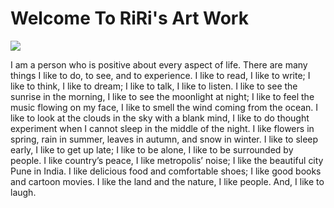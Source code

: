 # Welcome To RiRi's Art Work


<html>
  <head>
    <link rel="stylesheet" href="style.css">
  </head>
  <body>
    <img src="https://octodex.github.com/images/vinyltocat.png">

  I am a person who is positive about every aspect of life. There are many things I like to do, 
  to see, and to experience. I like to read, I like to write; I like to think, I like to dream; 
  I like to talk, I like to listen. I like to see the sunrise in the morning, I like to see the moonlight at night; 
  I like to feel the music flowing on my face, I like to smell the wind coming from the ocean. I like to look at the clouds 
  in the sky with a blank mind, I like to do thought experiment when I cannot sleep in the middle of the night. 
  I like flowers in spring, rain in summer, leaves in autumn, and snow in winter. I like to sleep early, I like to get up late; 
  I like to be alone, I like to be surrounded by people. I like country’s peace, I like metropolis’ noise; I like the beautiful 
  city Pune in India. I like delicious food and comfortable shoes; I like good books 
  and cartoon movies. I like the land and the nature, I like people. And, I like to laugh.
  
  </body>
  </html>
  
